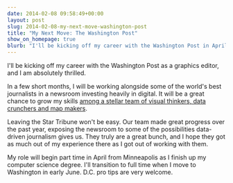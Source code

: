 ```yaml
---
date: 2014-02-08 09:58:49+00:00
layout: post
slug: 2014-02-08-my-next-move-washington-post
title: "My Next Move: The Washington Post"
show_on_homepage: true
blurb: "I'll be kicking off my career with the Washington Post in April as a graphics editor, and I am absolutely thrilled."
---
```


I'll be kicking off my career with the Washington Post as a graphics
editor, and I am absolutely thrilled.

In a few short months, I will be working alongside some of the world's
best journalists in a newsroom investing heavily in digital. It will be
a great chance to grow my skills [among a stellar team of visual
thinkers, data crunchers and map makers](http://postgraphics.tumblr.com/).

Leaving the Star Tribune won't be easy. Our team made great progress
over the past year, exposing the newsroom to some of the possibilities
data-driven journalism gives us. They truly are a great bunch, and I
hope they got as much out of my experience there as I got out of working
with them.

My role will begin part time in April from Minneapolis as I finish up my
computer science degree. I'll transition to full time when I move to
Washington in early June. D.C. pro tips are very welcome.

